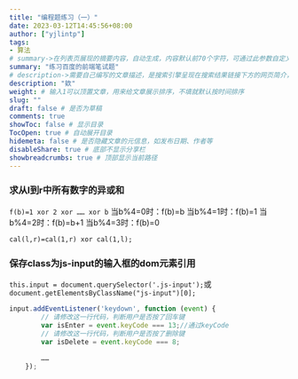 ```yaml
---
title: "编程题练习（一）"
date: 2023-03-12T14:45:56+08:00
author: ["yjlintp"]
tags:
- 算法
# summary->在列表页展现的摘要内容，自动生成，内容默认前70个字符，可通过此参数自定义，一般无需专门设置
summary: "练习百度的前端笔试题"
# description->需要自己编写的文章描述，是搜索引擎呈现在搜索结果链接下方的网页简介，建议设置
description: "欸"
weight: # 输入1可以顶置文章，用来给文章展示排序，不填就默认按时间排序
slug: ""
draft: false # 是否为草稿
comments: true
showToc: false # 显示目录
TocOpen: true # 自动展开目录
hidemeta: false # 是否隐藏文章的元信息，如发布日期、作者等
disableShare: true # 底部不显示分享栏
showbreadcrumbs: true # 顶部显示当前路径
---
```


<h3>求从l到r中所有数字的异或和</h3>

`f(b)=1 xor 2 xor …… xor b`
当b%4=0时：f(b)=b
当b%4=1时：f(b)=1
当b%4=2时：f(b)=b+1
当b%4=3时：f(b)=0

`cal(l,r)=cal(1,r) xor cal(1,l);`


<h3>
保存class为js-input的输入框的dom元素引用
</h3>

`this.input = document.querySelector('.js-input');`或`document.getElementsByClassName("js-input")[0];`

```javascript
input.addEventListener('keydown', function (event) {
        // 请修改这一行代码，判断用户是否按了回车键
        var isEnter = event.keyCode === 13;//通过keyCode
        // 请修改这一行代码，判断用户是否按了删除键
        var isDelete = event.keyCode === 8;
 
        ……
    });
```
